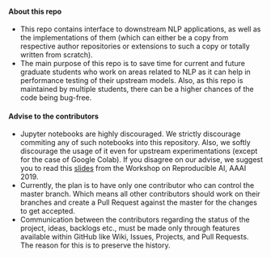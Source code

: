 #### About this repo

- This repo contains interface to downstream NLP applications, as well as the implementations of them (which can either 
be a copy from respective author repositories or extensions to such a copy or totally  written from scratch). 
- The main purpose of this repo is to save time for current and future graduate students who work on areas related to 
NLP as it can help in performance testing of their upstream models. Also, as this repo is maintained by multiple students, 
there can be a higher chances of the code being bug-free. 

#### Advise to the contributors

- Jupyter notebooks are highly discouraged. We strictly discourage commiting any of such notebooks into this repository. 
Also, we softly discourage the usage of it even for upstream experimentations (except for the case of Google Colab). If you
disagree on our advise, we suggest you to read this [slides](https://docs.google.com/presentation/d/1d2DSmPY0dkr4jhD5aTfwdoBZEON_AQNp7w2Nr9mM7GU/edit?usp=sharing)
from the Workshop on Reproducible AI, AAAI 2019.
- Currently, the plan is to have only one contributor who can control the master branch. Which means all other 
contributors should work on their branches and create a Pull Request against the master for the changes to get 
accepted. 
- Communication between the contributors regarding the status of the project, ideas, backlogs etc., must be made only through 
features available within GitHub like Wiki, Issues, Projects, and Pull Requests. The reason for this is to preserve the history. 


